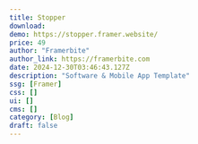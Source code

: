 ```yaml
---
title: Stopper
download:
demo: https://stopper.framer.website/
price: 49
author: "Framerbite"
author_link: https://framerbite.com
date: 2024-12-30T03:46:43.127Z
description: "Software & Mobile App Template"
ssg: [Framer]
css: []
ui: []
cms: []
category: [Blog]
draft: false
---
```

